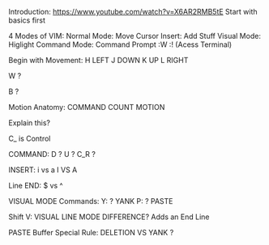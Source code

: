 Introduction: https://www.youtube.com/watch?v=X6AR2RMB5tE
Start with basics first 

4 Modes of VIM:
Normal Mode: Move Cursor
Insert: Add Stuff
Visual Mode: Higlight
Command Mode: Command Prompt :W :! (Acess Terminal)

Begin with Movement:
H LEFT
J DOWN
K UP
L RIGHT

W ? 

B ?


Motion Anatomy:
COMMAND COUNT MOTION
 
 Explain this?

C_ is Control
 
 
 COMMAND:
 D ?
 U ?
 C_R ?
 
 INSERT:
 i vs a
 I VS A
 
 Line END:
 $ vs ^

VISUAL MODE Commands: 
Y: ? YANK 
P: ? PASTE

Shift V: VISUAL LINE MODE DIFFERENCE? Adds an End Line

PASTE Buffer Special Rule: DELETION VS YANK ?